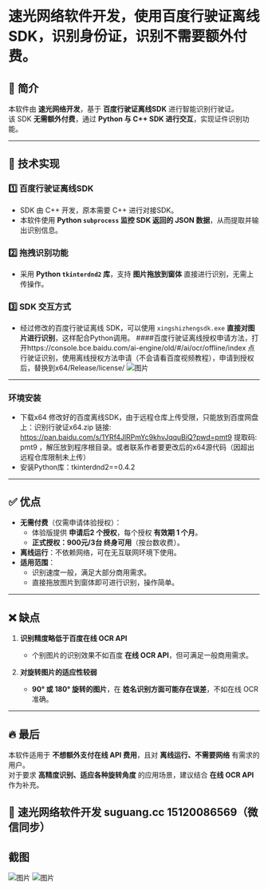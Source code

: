 
# 速光网络软件开发，使用百度行驶证离线SDK，识别身份证，识别不需要额外付费。

## 📌 简介
本软件由 **速光网络开发**，基于 **百度行驶证离线SDK** 进行智能识别行驶证。  
该 SDK **无需额外付费**，通过 **Python 与 C++ SDK 进行交互**，实现证件识别功能。

---

## 🚀 技术实现

### 1️⃣ **百度行驶证离线SDK**
- SDK 由 C++ 开发，原本需要 C++ 进行对接SDK。  
- 本软件使用 **Python `subprocess` 监控 SDK 返回的 JSON 数据**，从而提取并输出识别信息。

### 2️⃣ **拖拽识别功能**
- 采用 **Python `tkinterdnd2` 库**，支持 **图片拖放到窗体** 直接进行识别，无需上传操作。

### 3️⃣ **SDK 交互方式**
- 经过修改的百度行驶证离线 SDK，可以使用 `xingshizhengsdk.exe` **直接对图片进行识别**，这样配合Python调用。
  ####百度行驶证离线授权申请方法，打开https://console.bce.baidu.com/ai-engine/old/#/ai/ocr/offline/index 点行驶证识别，使用离线授权方法申请（不会请看百度视频教程），申请到授权后，替换到x64/Release/license/
  ![图片](https://github.com/user-attachments/assets/34cf2344-f927-4689-bd4f-26518ebcf33e)


---
### **环境安装** 
- 下载x64 修改好的百度离线SDK，由于远程仓库上传受限，只能放到百度网盘上：识别行驶证x64.zip
链接: https://pan.baidu.com/s/1YRf4JlRPmYc9khvJqquBiQ?pwd=pmt9 提取码: pmt9 ，解压放到程序根目录。或者联系作者要更改后的x64源代码（因超出远程仓库限制未上传）
- 安装Python库：tkinterdnd2==0.4.2

---

## ✅ **优点**
- **无需付费**（仅需申请体验授权）：
  - 体验版提供 **申请后2 个授权**，每个授权 **有效期 1 个月**。
  - **正式授权：900元/3台 终身可用**（按台数收费）。
- **离线运行**：不依赖网络，可在无互联网环境下使用。
- **适用范围**：
  - 识别速度一般，满足大部分商用需求。
  - 直接拖放图片到窗体即可进行识别，操作简单。

---

## ❌ **缺点**
1. **识别精度略低于百度在线 OCR API**
   - 个别图片的识别效果不如百度 **在线 OCR API**，但可满足一般商用需求。

2. **对旋转图片的适应性较弱**
   - **90° 或 180° 旋转的图片**，在 **姓名识别方面可能存在误差**，不如在线 OCR 准确。

---

## 🔥 **最后**
本软件适用于 **不想额外支付在线 API 费用**，且对 **离线运行、不需要网络** 有需求的用户。  
对于要求 **高精度识别、适应各种旋转角度** 的应用场景，建议结合 **在线 OCR API** 作为补充。

📌 **速光网络软件开发 suguang.cc 15120086569（微信同步）**
---
## 截图
![图片](https://github.com/user-attachments/assets/a7d786ce-e69b-45f0-b18d-e9944e96e9f7)
![图片](https://github.com/user-attachments/assets/6ec386d1-718a-4cec-a73c-753a48b54077)




